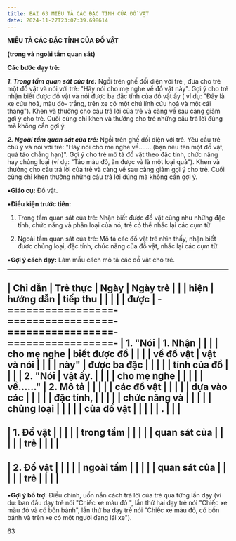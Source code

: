 ```yaml
---
title: BÀI 63 MIÊU TẢ CÁC ĐẶC TÍNH CỦA ĐỒ VẬT
date: 2024-11-27T23:07:39.698614
---
```


**MIÊU TẢ CÁC ĐẶC TÍNH CỦA ĐỒ VẬT**

**(trong và ngoài tầm quan sát)**

**Các bước dạy trẻ:**

***1. Trong tầm quan sát của trẻ:*** Ngồi trên ghế đối diện với trẻ ,
đưa cho trẻ một đồ vật và nói với trẻ: "Hãy nói cho mẹ nghe về đồ vật
này". Gợi ý cho trẻ nhận biết được đồ vật và nói được ba đặc tính của
đồ vật ấy ( ví dụ: "Đây là xe cứu hoả, màu đỏ- trắng, trên xe có một
chú lính cứu hoả và một cái thang"). Khen và thưởng cho câu trả lời
của trẻ và càng về sau càng giảm gợi ý cho trẻ. Cuối cùng chỉ khen và
thưởng cho trẻ những câu trả lời đúng mà không cần gợi ý.

***2. Ngoài tầm quan sát của trẻ:*** Ngồi trên ghế đối diện với trẻ.
Yêu cầu trẻ chú ý và nói với trẻ: "Hãy nói cho mẹ nghe về....... (bạn
nêu tên một đồ vật, quả táo chẳng hạn)". Gợi ý cho trẻ mô tả đồ vật
theo đặc tính, chức năng hay chủng loại (ví dụ: "Táo màu đỏ, ăn được
và là một loại quả"). Khen và thưởng cho câu trả lời của trẻ và càng
về sau càng giảm gợi ý cho trẻ. Cuối cùng chỉ khen thưởng những câu
trả lời đúng mà không cần gợi ý.

•**Giáo cụ:** Đồ vật.

•**Điều kiện trước tiên:**

1. Trong tầm quan sát của trẻ: Nhận biết được đồ vật cũng như những
đặc tính, chức năng và phân loại của nó, trẻ có thể nhắc lại các cụm
từ

2. Ngoài tầm quan sát của trẻ: Mô tả các đồ vật trẻ nhìn thấy, nhận
biết được chủng loại, đặc tính, chức năng của đồ vật, nhắc lại các cụm
từ.

•**Gợi ý cách dạy:** Làm mẫu cách mô tả các đồ vật cho trẻ.

-------------------------------------------------------------------------
| **Chỉ dẫn**     | **Trẻ thực      | **Ngày**     | **Ngày trẻ    |
|                 | hiện**          | **hướng dẫn** | tiếp thu      |
|                 |                 |                 | được**        |
-=================-=================-=================-=================-
| **1.** "**Nói | **1. Nhận     |                 |                 |
| cho mẹ nghe   | biết được đồ  |                 |                 |
| về đồ vật     | vật và nói    |                 |                 |
| này**"        | được ba đặc   |                 |                 |
|               | tính của đồ   |                 |                 |
| **2.** "**Nói | vật ấy.**     |                 |                 |
| cho mẹ nghe   |               |                 |                 |
| về......"**   | **2. Mô tả    |                 |                 |
|                 | các đồ vật    |                 |                 |
|                 | dựa vào các   |                 |                 |
|                 | đặc tính,     |                 |                 |
|                 | chức năng và  |                 |                 |
|                 | chủng loại    |                 |                 |
|                 | của đồ vật    |                 |                 |
|                 | .**           |                 |                 |
-------------------------------------------------------------------------
| 1. Đồ vật    |                 |                 |                 |
| trong tầm     |                 |                 |                 |
| quan sát của  |                 |                 |                 |
| trẻ           |                 |                 |                 |
-------------------------------------------------------------------------
| 2. Đồ vật    |                 |                 |                 |
| ngoài tầm     |                 |                 |                 |
| quan sát của  |                 |                 |                 |
| trẻ           |                 |                 |                 |
-------------------------------------------------------------------------

•**Gợi ý bổ trợ:** Điều chỉnh, uốn nắn cách trả lời của trẻ qua từng
lần dạy (ví dụ: ban đầu dạy trẻ nói "Chiếc xe màu đỏ ", lần thứ hai
dạy trẻ nói "Chiếc xe màu đỏ và có bốn bánh", lần thứ ba dạy trẻ nói
"Chiếc xe màu đỏ, có bốn bánh và trên xe có một người đang lái xe").

63

